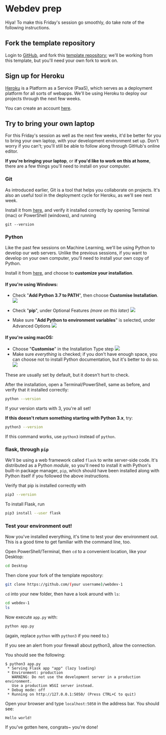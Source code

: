 # Webdev prep

Hiya! To make this Friday's session go smoothly, do take note of the following instructions.

## Fork the template repository

Login to [GitHub](https://github.com/login), and fork this [template repository](https://github.com/kaine119/); we'll be working from this template, but you'll need your own fork to work on.

## Sign up for Heroku

[Heroku](https://heroku.com) is a Platform as a Service (PaaS), which serves as a deployment platform for all sorts of webapps. We'll be using Heroku to deploy our projects through the next few weeks. 

You can create an account [here](https://signup.heroku.com/).

## Try to bring your own laptop

For this Friday's session as well as the next few weeks, it'd be better for you to bring your own laptop, with your development environment set up. Don't worry if you can't; you'll still be able to follow along through GitHub's online editor.

**If you're bringing your laptop**, or **if you'd like to work on this at home**, there are a few things you'll need to install on your computer.

### Git

As introduced earlier, Git is a tool that helps you collaborate on projects. It's also an useful tool in the deployment cycle for Heroku, as we'll see next week. 

Install it from [here](https://git-scm.com/downloads), and verify it installed correctly by opening  Terminal (mac) or PowerShell (windows), and running

```
git --version
```

### Python

Like the past few sessions on Machine Learning, we'll be using Python to develop our web servers. Unlike the previous sessions, if you want to develop on your own computer, you'll need to install your own copy of Python.

Install it from [here](<https://www.python.org/downloads/>), and choose to **customize your installation**.

#### If you're using **Windows**:

* Check "**Add Python 3.7 to PATH**", then choose **Customise Installation**.
  ![](./windows-1.png)

* Check "**pip**", under Optional Features *(more on this later)*
  ![](./windows-2.png)

* Make sure "**Add Python to environment variables**" is selected, under Advanced Options
  ![](./windows-3.png)
  

#### If you're using macOS:

* Choose "**Customise**" in the Installation Type step
  ![](./mac-1.png)
* Make sure *everything* is checked; if you don't have enough space, you can choose not to install Python documentation, but it's better to do so.
  ![](./mac-2.png)

These are usually set by default, but it doesn't hurt to check.

After the installation, open a Terminal/PowerShell, same as before, and verify that it installed correctly:

```sh
python --version
```

If your version starts with 3, you're all set!

**If this doesn't return something starting with Python 3.x**, try:

```sh
python3 --version
```

If this command works, use `python3` instead of `python`.

### flask, through `pip`

We'll be using a web framework called `flask` to write server-side code. It's distributed as a Python *module*, so you'll need to install it with Python's built-in package manager, `pip`, which should have been installed along with Python itself if you followed the above instructions. 

Verify that pip is installed correctly with

```sh
pip3 --version
```

To install Flask, run

```sh
pip3 install --user flask
```

### Test your environment out!

Now you've installed everything, it's time to test your dev environment out. This is a good time to get familiar with the command line, too.

Open PowerShell/Terminal, then `cd` to a convenient location, like your Desktop:

```sh
cd Desktop
```

Then clone your fork of the template repository:

```sh
git clone https://github.com/(your username)/webdev-1 
```

`cd` into your new folder, then have a look around with `ls`:

```sh
cd webdev-1
ls
```

Now execute `app.py` with:

```sh
python app.py
```

(again, replace `python` with `python3` if you need to.)

If you see an alert from your firewall about python3, allow the connection.

You should see the following:

```
$ python3 app.py
 * Serving Flask app "app" (lazy loading)
 * Environment: production
   WARNING: Do not use the development server in a production environment.
   Use a production WSGI server instead.
 * Debug mode: off
 * Running on http://127.0.0.1:5050/ (Press CTRL+C to quit)
```

Open your browser and type `localhost:5050` in the address bar. You should see:

```
Hello world!
```

If you've gotten here, congrats~ you're done!

